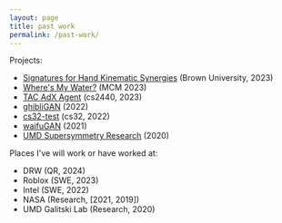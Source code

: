 ```yaml
---
layout: page
title: past work
permalink: /past-work/
---
```

Projects:
- [Signatures for Hand Kinematic Synergies](/assets/Signatures_for_Hand_Kinematic_Synergies.pdf) (Brown University, 2023)
- [Where's My Water?](/assets/mcm_2023.pdf) (MCM 2023)
- [TAC AdX Agent](/assets/2440_final_writeup.pdf) (cs2440, 2023)
- [ghibliGAN](https://github.com/alanchen-1/ghibliGAN) (2022)
- [cs32-test](https://github.com/alanchen-1/cs32-demo) (cs32, 2022)
- [waifuGAN](https://github.com/alanchen-1/waifuGAN) (2021)
- [UMD Supersymmetry Research](/assets/2020research.pdf) (2020)

Places I've will work or have worked at:
- DRW (QR, 2024)
- Roblox (SWE, 2023)
- Intel (SWE, 2022)
- NASA (Research, [2021, 2019])
- UMD Galitski Lab (Research, 2020)